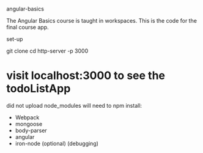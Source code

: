 angular-basics

The Angular Basics course is taught in workspaces. This is the code for the final course app.

set-up

git clone <this-repo>
cd <this-repo>
http-server -p 3000
# visit localhost:3000 to see the todoListApp


did not upload node_modules
will need to npm install:
- Webpack
- mongoose
- body-parser
- angular
- iron-node (optional) (debugging)
